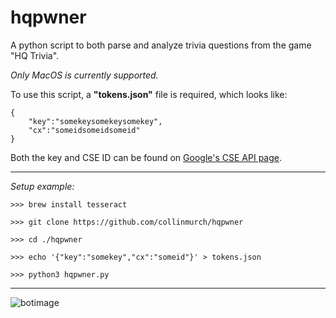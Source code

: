 # hqpwner

A python script to both parse and analyze trivia questions from the game "HQ Trivia".

*Only MacOS is currently supported.*

To use this script, a **"tokens.json"** file is required, which looks like:
```
{
    "key":"somekeysomekeysomekey",
    "cx":"someidsomeidsomeid"
}
```

Both the key and CSE ID can be found on [Google's CSE API page](https://developers.google.com/custom-search/json-api/v1/overview).

---
*Setup example:*

```
>>> brew install tesseract

>>> git clone https://github.com/collinmurch/hqpwner

>>> cd ./hqpwner

>>> echo '{"key":"somekey","cx":"someid"}' > tokens.json

>>> python3 hqpwner.py
```
---
![botimage](https://i.imgur.com/Ty0RZH4.png)
